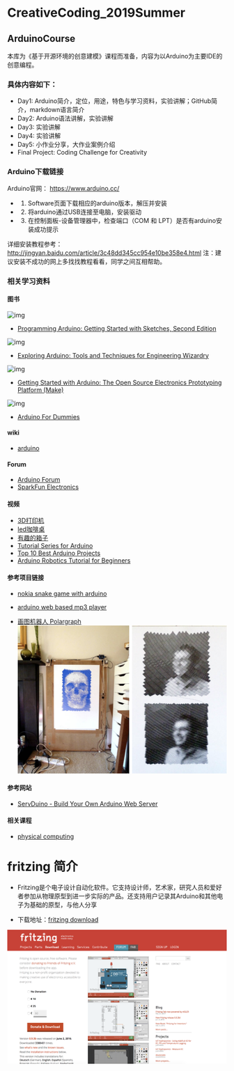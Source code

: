 # CreativeCoding_2019Summer

## ArduinoCourse

本库为《基于开源环境的创意建模》课程而准备，内容为以Arduino为主要IDE的创意编程。

### 具体内容如下：

- Day1: Arduino简介，定位，用途，特色与学习资料，实验讲解；GitHub简介，markdown语言简介
- Day2: Arduino语法讲解，实验讲解
- Day3: 实验讲解
- Day4: 实验讲解
- Day5: 小作业分享，大作业案例介绍
- Final Project: Coding Challenge for Creativity

### Arduino下载链接

Arduino官网：
https://www.arduino.cc/
- 1.	Software页面下载相应的arduino版本，解压并安装
- 2.	将arduino通过USB连接至电脑，安装驱动
- 3.	在控制面板-设备管理器中，检查端口（COM 和 LPT）是否有arduino安装成功提示

详细安装教程参考：http://jingyan.baidu.com/article/3c48dd345cc954e10be358e4.html
注：建议安装不成功的网上多找找教程看看，同学之间互相帮助。


### 相关学习资料
#### 图书  

![img](https://github.com/ddurAdvisor/CreativeCoding_2017Summer/blob/master/ArduinoCourse/images/programming%20arduino%202.jpeg)
- [Programming Arduino: Getting Started with Sketches, Second Edition](https://www.amazon.com/gp/aw/d/1259641635/ref=mp_s_a_1_1?ie=UTF8&qid=1498010773&sr=8-1&pi=AC_SX236_SY340_QL65&keywords=arduino+book&dpPl=1&dpID=51sL887ub5L&ref=plSrch)


![img](https://github.com/ddurAdvisor/CreativeCoding_2017Summer/blob/master/ArduinoCourse/images/exploring%20arduino%202.jpg)
- [Exploring Arduino: Tools and Techniques for Engineering Wizardry](https://www.amazon.com/Exploring-Arduino-Techniques-Engineering-Wizardry/dp/1118549368/ref=sr_1_2?ie=UTF8&qid=1498011613&sr=8-2&keywords=Arduino+book)

![img](https://github.com/ddurAdvisor/CreativeCoding_2017Summer/blob/master/ArduinoCourse/images/make-getting%20started%20with%20arduino%202.jpg)
- [Getting Started with Arduino: The Open Source Electronics Prototyping Platform (Make)](https://www.amazon.com/Getting-Started-Arduino-Electronics-Prototyping/dp/1449363334/ref=sr_1_3?ie=UTF8&qid=1498011613&sr=8-3&keywords=Arduino+book)

![img](https://github.com/ddurAdvisor/CreativeCoding_2017Summer/blob/master/ArduinoCourse/images/arduino%20for%20dummies%202.jpg)
- [Arduino For Dummies](https://www.amazon.com/Arduino-Dummies-John-Nussey/dp/1118446372/ref=sr_1_4?ie=UTF8&qid=1498011613&sr=8-4&keywords=Arduino+book)



#### wiki
- [arduino](https://github.com/josejuansanchez/NanoPlayBoard-Arduino-Library/wiki/Arduino)

#### Forum

- [Arduino Forum](https://forum.arduino.cc/)
- [SparkFun Electronics](https://forum.sparkfun.com/viewforum.php?f=32)

#### 视频

- [3D打印机](https://www.youtube.com/watch?v=63Ei-H2gQ48)
- [led咖啡桌](https://www.youtube.com/watch?v=L3l-zJafOnc)
- [有趣的箱子](https://www.youtube.com/watch?v=cpdjQ0gheDQ)
- [Tutorial Series for Arduino](https://www.youtube.com/watch?v=fCxzA9_kg6s&list=PLA567CE235D39FA84)
- [Top 10 Best Arduino Projects](https://www.youtube.com/watch?v=VkSdMsZjDZY)
- [Arduino Robotics Tutorial for Beginners](https://www.youtube.com/watch?v=-Jsvg6u9CYI)

#### 参考项目链接


- [nokia snake game with arduino](https://create.arduino.cc/projecthub/circuito-io-team/retro-nokia-snake-game-with-arduino-f8163b?ref=similar&ref_id=19700&offset=1)

- [arduino web based mp3 player](https://create.arduino.cc/projecthub/khanhhs/arduino-web-based-mp3-player-9bc616?ref=similar&ref_id=43623&offset=2)

- [画图机器人 Polargraph](https://www.instructables.com/id/Polargraph-Drawing-Machine/?ALLSTEP)
![img](https://github.com/yanyan104/CreativeCoding_2019Summer/blob/master/photo/画图机器人.png)

#### 参考网站

- [ServDuino - Build Your Own Arduino Web Server](http://www.instructables.com/id/ServDuino-Arduino-Webserver/)
#### 相关课程

- [physical computing ](http://ideate.cmu.edu/undergraduate-programs/physical-computing/)

# fritzing 简介
- Fritzing是个电子设计自动化软件。它支持设计师，艺术家，研究人员和爱好者参加从物理原型到进一步实际的产品。还支持用户记录其Arduino和其他电子为基础的原型，与他人分享

- 下载地址：[fritzing download](http://fritzing.org/download/)

![fritzing](https://github.com/Tangchen329/CreativeCoding_2018Summer/blob/master/Arduino/PICTURES/fritzing.png)
